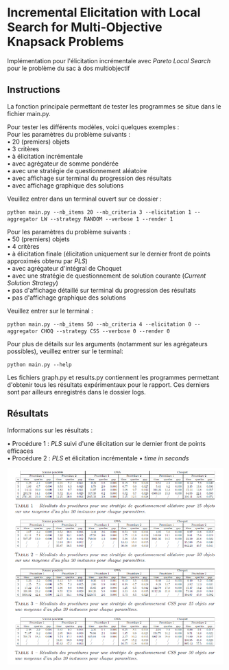 # Incremental Elicitation with Local Search for Multi-Objective Knapsack Problems

Implémentation pour l'élicitation incrémentale avec *Pareto Local Search* pour le problème du sac à dos multiobjectif  
  
## Instructions

La fonction principale permettant de tester les programmes se situe dans le fichier main.py.  
  
Pour tester les différents modèles, voici quelques exemples :  
Pour les paramètres du problème suivants :  
• 20 (premiers) objets  
• 3 critères  
• à élicitation incrémentale  
• avec agrégateur de somme pondérée  
• avec une stratégie de questionnement aléatoire  
• avec affichage sur terminal du progression des résultats  
• avec affichage graphique des solutions  
  
Veuillez entrer dans un terminal ouvert sur ce dossier :  
  
```
python main.py --nb_items 20 --nb_criteria 3 --elicitation 1 --aggregator LW --strategy RANDOM --verbose 1 --render 1
```  
  
Pour les paramètres du problème suivants :  
• 50 (premiers) objets  
• 4 critères  
• à élicitation finale (élicitation uniquement sur le dernier front de points approximés obtenu par *PLS*)  
• avec agrégateur d'intégral de Choquet  
• avec une stratégie de questionnement de solution courante (*Current Solution Strategy*)  
• pas d'affichage détaillé sur terminal du progression des résultats  
• pas d'affichage graphique des solutions  
  
Veuillez entrer sur le terminal :  
  
```
python main.py --nb_items 50 --nb_criteria 4 --elicitation 0 --aggregator CHOQ --strategy CSS --verbose 0 --render 0
```  
  
Pour plus de détails sur les arguments (notamment sur les agrégateurs possibles), veuillez entrer sur le terminal:  
  
```
python main.py --help
```  
  
Les fichiers graph.py et results.py contiennent les programmes permettant d'obtenir tous les résultats expérimentaux pour le rapport. Ces derniers sont par ailleurs enregistrés dans le dossier logs.  
  
## Résultats

Informations sur les résultats :  
  
• Procédure 1 : *PLS* suivi d'une élicitation sur le dernier front de points efficaces  
• Procédure 2 : *PLS* et élicitation incrémentale
• *time in seconds*  
  
![Résultats](./results.png "Comparaisons entre les deux procédures selon les différents agrégateurs")
  

